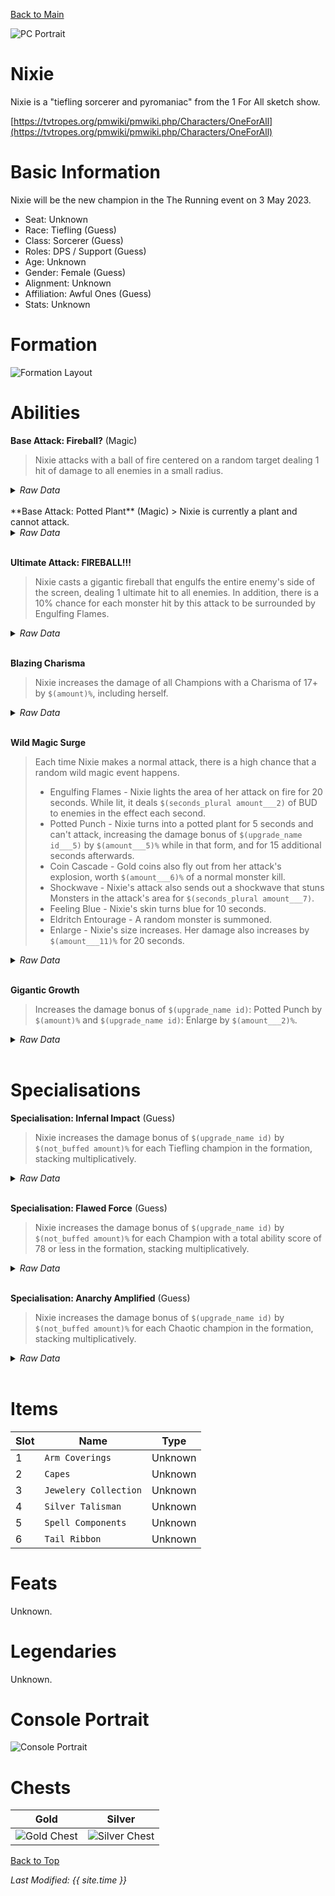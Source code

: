 [Back to Main](index.md)

![PC Portrait](images/portrait_nixie.png)

# Nixie

Nixie is a "tiefling sorcerer and pyromaniac" from the 1 For All sketch show.

[https://tvtropes.org/pmwiki/pmwiki.php/Characters/OneForAll](https://tvtropes.org/pmwiki/pmwiki.php/Characters/OneForAll)

# Basic Information

Nixie will be the new champion in the The Running event on 3 May 2023.

* Seat: Unknown
* Race: Tiefling (Guess)
* Class: Sorcerer (Guess)
* Roles: DPS / Support (Guess)
* Age: Unknown
* Gender: Female (Guess)
* Alignment: Unknown
* Affiliation: Awful Ones (Guess)
* Stats: Unknown

# Formation

![Formation Layout](images/formation_nixie.png)

# Abilities

**Base Attack: Fireball?** (Magic)
> Nixie attacks with a ball of fire centered on a random target dealing 1 hit of damage to all enemies in a small radius.
<details><summary><em>Raw Data</em></summary>
<p>
<pre>
{
    "description": "Nixie attacks with a ball of fire centered on a random target dealing 1 hit of damage to all enemies in a small radius.",
    "long_description": "",
    "damage_modifier": 1,
    "damage_types": ["magic"],
    "graphic_id": 0,
    "target": "random",
    "aoe_radius": 150,
    "tags": [
        "ranged",
        "aoe"
    ],
    "num_targets": 1,
    "animations": [{
        "projectile_details": {
            "projectile_hit_graphic_id": 750,
            "trail": {
                "scale_lerp": [
                    {
                        "x": 1,
                        "y": 1
                    },
                    {
                        "x": 0,
                        "y": 0
                    }
                ],
                "lifespan": 0.2,
                "initial_velocity": {
                    "x": 0,
                    "y": 0
                },
                "alpha_lerp": {
                    "0": 0,
                    "1": 0,
                    "0.1": 0.75
                },
                "tint": {
                    "a": 1,
                    "r": 1,
                    "b": 1,
                    "g": 1
                },
                "particle_graphic_ids": [
                    19009,
                    6093,
                    749
                ],
                "spawn_rate": 100,
                "velocity_jitter": {
                    "x": 50,
                    "y": 50
                }
            },
            "percent_height_offset": 10,
            "use_auto_rotation": true,
            "name": "nixie_fireball",
            "projectile_graphic_id": 19009,
            "projectile_speed": 1500,
            "rotation_speed": 0
        },
        "hit_sound": 133,
        "shoot_offset_y": -20,
        "shoot_offset_x": 50,
        "shoot_sound": 149,
        "type": "ranged_attack",
        "projectile": "pd_generic_projectile",
        "shoot_frame": 9
    }],
    "name": "Fireball?",
    "cooldown": 6,
    "id": 620
}
</pre>
</p>
</details>
<br />
**Base Attack: Potted Plant** (Magic)
> Nixie is currently a plant and cannot attack.
<details><summary><em>Raw Data</em></summary>
<p>
<pre>
{
    "description": "Nixie is currently a plant and cannot attack.",
    "long_description": "",
    "damage_modifier": 0,
    "damage_types": ["magic"],
    "graphic_id": 0,
    "target": "none",
    "aoe_radius": 0,
    "tags": [
        "ranged",
        "aoe"
    ],
    "num_targets": 0,
    "animations": [{
        "no_cooldown_display": true,
        "no_jump": true,
        "animation_sequence_name": "special",
        "type": "melee_attack",
        "no_damage_display": true
    }],
    "name": "Potted Plant",
    "cooldown": 6,
    "id": 622
}
</pre>
</p>
</details>
<br />

**Ultimate Attack: FIREBALL!!!**
> Nixie casts a gigantic fireball that engulfs the entire enemy's side of the screen, dealing 1 ultimate hit to all enemies. In addition, there is a 10% chance for each monster hit by this attack to be surrounded by Engulfing Flames.
<details><summary><em>Raw Data</em></summary>
<p>
<pre>
{
    "description": "Nixie casts a fireball that engulfs the battlefield, hitting all enemies.  Each monster hit may be surrounded by Engulfing Flames.",
    "long_description": "Nixie casts a gigantic fireball that engulfs the entire enemy's side of the screen, dealing 1 ultimate hit to all enemies. In addition, there is a 10% chance for each monster hit by this attack to be surrounded by Engulfing Flames.",
    "damage_modifier": 0.03,
    "damage_types": ["magic"],
    "graphic_id": 19069,
    "target": "all",
    "aoe_radius": 0,
    "tags": [
        "ranged",
        "aoe",
        "ultimate"
    ],
    "num_targets": 1,
    "animations": [{
        "duration": 20,
        "projectile_data": {
            "projectile_details": {
                "trail": {
                    "scale_lerp": {
                        "0.0": {
                            "x": 0,
                            "y": 0
                        },
                        "1.0": {
                            "x": 0.75,
                            "y": 0.75
                        }
                    },
                    "lifespan": 0.3,
                    "initial_velocity": {
                        "x": 0,
                        "y": 0
                    },
                    "alpha_lerp": {
                        "0.0": 0.75,
                        "1.0": 0
                    },
                    "particle_graphic_ids": [
                        11739,
                        11740
                    ],
                    "spawn_rate": 50,
                    "velocity_jitter": {
                        "x": 30,
                        "y": 100
                    }
                },
                "percent_height_offset": 75,
                "use_auto_rotation": true,
                "projectile_graphic_id": 749,
                "projectile_speed": 500
            },
            "hit_sound": 133,
            "shoot_offset_y": -90,
            "shoot_offset_x": 100,
            "shoot_sound": 149,
            "type": "ranged_attack",
            "shoot_frame": 19
        },
        "ultimate": "nixie",
        "type": "ultimate_attack",
        "engulfing_flames_chance": 10
    }],
    "name": "FIREBALL!!!",
    "cooldown": 320,
    "id": 621
}
</pre>
</p>
</details>
<br />

**Blazing Charisma**
> Nixie increases the damage of all Champions with a Charisma of 17+ by `$(amount)%`, including herself.
<details><summary><em>Raw Data</em></summary>
<p>
<pre>
{
    "effect_keys": [{
        "effect_string": "hero_dps_multiplier_mult,100",
        "filter_targets": [{
            "score": 17,
            "stat": "cha",
            "check": ">=",
            "type": "stat_score"
        }],
        "targets": ["all"]
    }],
    "requirements": "",
    "description": {"desc": "$(source_hero) increases the damage of all Champions with a Charisma of 17+ by $(amount)%, including herself."},
    "id": 1473,
    "flavour_text": "",
    "graphic_id": 19063,
    "properties": {"is_formation_ability": true}
}
</pre>
</p>
</details>
<br />

**Wild Magic Surge**
> Each time Nixie makes a normal attack, there is a high chance that a random wild magic event happens.
>  
> - Engulfing Flames - Nixie lights the area of her attack on fire for 20 seconds. While lit, it deals `$(seconds_plural amount___2)` of BUD to enemies in the effect each second.
> - Potted Punch - Nixie turns into a potted plant for 5 seconds and can't attack, increasing the damage bonus of `$(upgrade_name id___5)` by `$(amount___5)%` while in that form, and for 15 additional seconds afterwards.
> - Coin Cascade - Gold coins also fly out from her attack's explosion, worth `$(amount___6)%` of a normal monster kill.
> - Shockwave - Nixie's attack also sends out a shockwave that stuns Monsters in the attack's area for `$(seconds_plural amount___7)`.
> - Feeling Blue - Nixie's skin turns blue for 10 seconds.
> - Eldritch Entourage - A random monster is summoned.
> - Enlarge - Nixie's size increases. Her damage also increases by `$(amount___11)%` for 20 seconds.
<details><summary><em>Raw Data</em></summary>
<p>
<pre>
{
    "effect_keys": [
        {
            "wild_magic_effects": [
                {
                    "effects": [],
                    "probability": 20
                },
                {
                    "effects": [{
                        "duration": 20,
                        "index": 1
                    }],
                    "probability": 20
                },
                {
                    "effects": [
                        {
                            "duration": 5,
                            "index": 2
                        },
                        {
                            "duration": 5,
                            "index": 3
                        },
                        {
                            "duration": 20,
                            "index": 4
                        }
                    ],
                    "probability": 10
                },
                {
                    "effects": [{
                        "duration": 0,
                        "index": 5
                    }],
                    "probability": 10
                },
                {
                    "effects": [{
                        "duration": 0,
                        "index": 6
                    }],
                    "probability": 10
                },
                {
                    "effects": [{
                        "duration": 10,
                        "index": 7
                    }],
                    "probability": 10
                },
                {
                    "effects": [{
                        "duration": 0,
                        "index": 8
                    }],
                    "probability": 10
                },
                {
                    "effects": [
                        {
                            "duration": 20,
                            "index": 9
                        },
                        {
                            "duration": 20,
                            "index": 10
                        }
                    ],
                    "probability": 10
                }
            ],
            "effect_string": "nixie_wild_magic_surge"
        },
        {
            "projectile_details": {
                "trail": {
                    "scale_lerp": {
                        "0.0": {
                            "x": 1,
                            "y": 1
                        },
                        "1.0": {
                            "x": 0,
                            "y": 0
                        }
                    },
                    "lifespan": 0.5,
                    "initial_velocity": {
                        "x": 0,
                        "y": -30
                    },
                    "alpha_lerp": {
                        "0": 0,
                        "1": 0,
                        "0.1": 0.75
                    },
                    "particle_graphic_ids": [6093],
                    "spawn_rate": 50,
                    "velocity_jitter": {
                        "x": 30,
                        "y": 50
                    }
                },
                "percent_height_offset": 50,
                "use_auto_rotation": true,
                "projectile_graphic_id": 6093,
                "projectile_speed": 500
            },
            "effect_string": "nixie_engulfing_flames,1",
            "radius": 150
        },
        {"effect_string": "nixie_potted_punch"},
        {
            "effect_string": "change_base_attack,622",
            "apply_manually": true
        },
        {
            "effect_string": "buff_upgrade,100,10887",
            "apply_manually": true
        },
        {
            "projectile_details": {
                "trail": {
                    "scale_lerp": [
                        {
                            "x": 1,
                            "y": 1
                        },
                        {
                            "x": 0,
                            "y": 0
                        }
                    ],
                    "lifespan": 0.25,
                    "initial_velocity": {
                        "x": 0,
                        "y": 0
                    },
                    "alpha_lerp": {
                        "0": 0,
                        "1": 0,
                        "0.1": 0.75
                    },
                    "particle_graphic_ids": [189],
                    "spawn_rate": 50,
                    "velocity_jitter": {
                        "x": 30,
                        "y": 30
                    }
                },
                "percent_height_offset": 50,
                "use_auto_rotation": true,
                "projectile_graphic_id": 189,
                "projectile_speed": 250
            },
            "effect_string": "nixie_coin_cascade,10",
            "radius": 100
        },
        {
            "effect_string": "nixie_shockwave,5",
            "radius": 150
        },
        {
            "blue_graphic_id": 19008,
            "effect_string": "nixie_feeling_blue"
        },
        {
            "monster_ids": [
                39,
                635,
                1966
            ],
            "effect_string": "nixie_eldritch_entourage"
        },
        {
            "effect_string": "increase_hero_scale,25",
            "apply_manually": true
        },
        {
            "effect_string": "hero_dps_multiplier_mult,100",
            "apply_manually": true
        }
    ],
    "requirements": "",
    "description": {
        "post": {"conditions": [{
            "condition": "not static_desc",
            "desc": "^^Engulfing Flames - $(source_hero) lights the area of her attack on fire for 20 seconds. While lit, it deals $(seconds_plural amount___2) of BUD to enemies in the effect each second.^Potted Punch - $(source_hero) turns into a potted plant for 5 seconds and can't attack, increasing the damage bonus of $(upgrade_name id___5) by $(amount___5)% while in that form, and for 15 additional seconds afterwards.^Coin Cascade - Gold coins also fly out from her attack's explosion, worth $(amount___6)% of a normal monster kill.^Shockwave - $(source_hero)'s attack also sends out a shockwave that stuns Monsters in the attack's area for $(seconds_plural amount___7).^Feeling Blue - $(source_hero)'s skin turns blue for 10 seconds.^Eldritch Entourage - A random monster is summoned.^Enlarge - $(source_hero)'s size increases. Her damage also increases by $(amount___11)% for 20 seconds."
        }]},
        "desc": "Each time $(source_hero) makes a normal attack, there is a high chance that a random wild magic event happens."
    },
    "id": 1474,
    "flavour_text": "",
    "graphic_id": 19065,
    "properties": {
        "indexed_effect_properties": true,
        "is_formation_ability": true,
        "default_bonus_index": 0,
        "owner_use_outgoing_description": true,
        "per_effect_index_bonuses": true
    }
}
</pre>
</p>
</details>
<br />

**Gigantic Growth**
> Increases the damage bonus of `$(upgrade_name id)`: Potted Punch by `$(amount)%` and `$(upgrade_name id)`: Enlarge by `$(amount___2)%`.
<details><summary><em>Raw Data</em></summary>
<p>
<pre>
{
    "effect_keys": [
        {"effect_string": "buff_upgrade,100,10888,4"},
        {"effect_string": "buff_upgrade,100,10888,10"}
    ],
    "requirements": "",
    "description": {"desc": "Increases the damage bonus of $(upgrade_name id): Potted Punch by $(amount)% and $(upgrade_name id): Enlarge by $(amount___2)%"},
    "id": 1475,
    "flavour_text": "",
    "graphic_id": 19064,
    "properties": {
        "indexed_effect_properties": true,
        "is_formation_ability": true,
        "owner_use_outgoing_description": true,
        "per_effect_index_bonuses": true
    }
}
</pre>
</p>
</details>
<br />

# Specialisations

**Specialisation: Infernal Impact** (Guess)
> Nixie increases the damage bonus of `$(upgrade_name id)` by `$(not_buffed amount)%` for each Tiefling champion in the formation, stacking multiplicatively.
<details><summary><em>Raw Data</em></summary>
<p>
<pre>
{
    "effect_keys": [{
        "stacks_multiply": true,
        "off_when_benched": true,
        "effect_string": "buff_upgrade_per_any_tagged_crusader_mult,200,10887,tiefling"
    }],
    "requirements": "",
    "description": {"desc": "$(source_hero) increases the damage bonus of $(upgrade_name id) by $(not_buffed amount)% for each Tiefling champion in the formation, stacking multiplicatively."},
    "id": 1476,
    "flavour_text": "",
    "graphic_id": 0,
    "properties": {
        "is_formation_ability": true,
        "spec_option_post_apply_info": "Tiefling Champions: $num_stacks",
        "owner_use_outgoing_description": true,
        "type": "upgrade",
        "formation_circle_icon": false
    }
}
</pre>
</p>
</details>
<br />

**Specialisation: Flawed Force** (Guess)
> Nixie increases the damage bonus of `$(upgrade_name id)` by `$(not_buffed amount)%` for each Champion with a total ability score of 78 or less in the formation, stacking multiplicatively.
<details><summary><em>Raw Data</em></summary>
<p>
<pre>
{
    "effect_keys": [{
        "stack_title": "Affected Champions",
        "amount_updated_listeners": [
            "slot_changed",
            "feat_changed"
        ],
        "show_bonus": true,
        "amount_func": "mult",
        "stack_func": "per_crusader",
        "effect_string": "buff_upgrade,150,10887",
        "stack_func_data": {"target_filters": [{
            "stat": "total_ability_score",
            "comparison": "<=",
            "type": "stat",
            "value": 78
        }]}
    }],
    "requirements": "",
    "description": {"desc": "$(source_hero) increases the damage bonus of $(upgrade_name id) by $(not_buffed amount)% for each Champion with a total ability score of 78 or less in the formation, stacking multiplicatively."},
    "id": 1477,
    "flavour_text": "",
    "graphic_id": 0,
    "properties": {
        "is_formation_ability": true,
        "spec_option_post_apply_info": "Qualified Champions: $num_stacks",
        "owner_use_outgoing_description": true,
        "type": "upgrade",
        "formation_circle_icon": false
    }
}
</pre>
</p>
</details>
<br />

**Specialisation: Anarchy Amplified** (Guess)
> Nixie increases the damage bonus of `$(upgrade_name id)` by `$(not_buffed amount)%` for each Chaotic champion in the formation, stacking multiplicatively.
<details><summary><em>Raw Data</em></summary>
<p>
<pre>
{
    "effect_keys": [{
        "stacks_multiply": true,
        "off_when_benched": true,
        "effect_string": "buff_upgrade_per_any_tagged_crusader_mult,100,10887,chaotic"
    }],
    "requirements": "",
    "description": {"desc": "$(source_hero) increases the damage bonus of $(upgrade_name id) by $(not_buffed amount)% for each Chaotic champion in the formation, stacking multiplicatively."},
    "id": 1478,
    "flavour_text": "",
    "graphic_id": 0,
    "properties": {
        "is_formation_ability": true,
        "spec_option_post_apply_info": "Chaotic Champions: $num_stacks",
        "owner_use_outgoing_description": true,
        "type": "upgrade",
        "formation_circle_icon": false
    }
}
</pre>
</p>
</details>
<br />

# Items

| Slot | Name | Type |
|---|---|---|
| 1 | `Arm Coverings` | Unknown |
| 2 | `Capes` | Unknown |
| 3 | `Jewelery Collection` | Unknown |
| 4 | `Silver Talisman` | Unknown |
| 5 | `Spell Components` | Unknown |
| 6 | `Tail Ribbon` | Unknown |

# Feats

Unknown.

# Legendaries

Unknown.

# Console Portrait

![Console Portrait](images/console_nixie.png)

# Chests

| Gold | Silver |
|---|---|
| ![Gold Chest](images/chest_nixie_gold.png) | ![Silver Chest](images/chest_nixie_silver.png) |

[Back to Top](#top)

*Last Modified: {{ site.time }}*